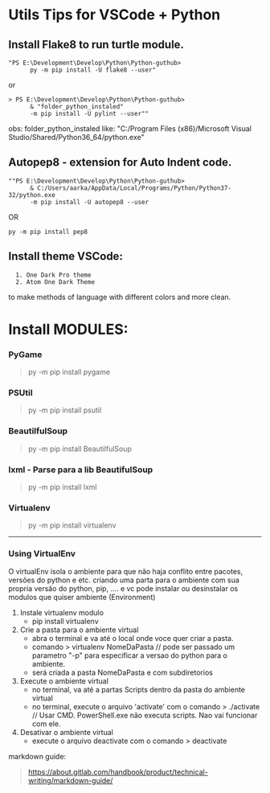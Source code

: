 # Utils Tips for VSCode + Python

## Install Flake8 to run turtle module. 

```
"PS E:\Development\Develop\Python\Python-guthub> 
      py -m pip install -U flake8 --user"
```
or 
```
> PS E:\Development\Develop\Python\Python-guthub> 
      & "folder_python_instaled" 
      -m pip install -U pylint --user""
```

obs:
folder_python_instaled like: "C:/Program Files (x86)/Microsoft Visual Studio/Shared/Python36_64/python.exe"


## Autopep8 - extension for Auto Indent code. 

```
""PS E:\Development\Develop\Python\Python-guthub> 
      & C:/Users/aarka/AppData/Local/Programs/Python/Python37-32/python.exe 
      -m pip install -U autopep8 --user
```
OR
```
py -m pip install pep8
```

## Install theme VSCode: 
      1. One Dark Pro theme 
      2. Atom One Dark Theme
to make methods of language with different colors and more clean.


# Install MODULES:

### PyGame
> py -m pip install pygame
### PSUtil
> py -m pip install psutil
### BeautilfulSoup
> py -m pip install BeautilfulSoup
### lxml - Parse para a lib BeautifulSoup
> py -m pip install lxml
### Virtualenv
> py -m pip install virtualenv

---
### Using VirtualEnv

O virtualEnv isola o ambiente para que não haja conflito entre pacotes, versões do python e etc. criando uma parta para o ambiente com sua propria versão do python, pip, .... e vc pode instalar ou desinstalar os modulos que quiser ambiente (Environment)

1. Instale virtualenv modulo
      - pip install virtualenv
2. Crie a pasta para o ambiente virtual
      - abra o terminal e va até o local onde voce quer criar a pasta.
      - comando > virtualenv NomeDaPasta        // pode ser passado um parametro "-p" para especificar a versao do python para o ambiente.
      - será criada a pasta NomeDaPasta e com subdiretorios
2. Execute o ambiente virtual
      - no terminal, va até a partas Scripts dentro da pasta do ambiente virtual
      - no terminal, execute o arquivo 'activate' com o comando > ./activate        // Usar CMD. PowerShell.exe não executa scripts. Nao vai funcionar com ele. 
4. Desativar o ambiente virtual
      - execute o arquivo deactivate com o comando > deactivate

markdown guide:
>https://about.gitlab.com/handbook/product/technical-writing/markdown-guide/